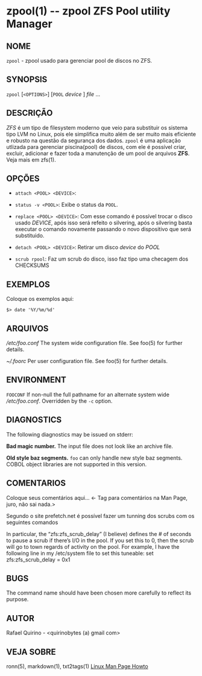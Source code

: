 zpool(1) -- zpool ZFS Pool utility Manager
===============================================

NOME
----

`zpool` - zpool usado para gerenciar pool de discos no ZFS.

SYNOPSIS
--------

`zpool` [`<OPTIONS>`] [`POOL` *device* ] *file* ...

DESCRIÇÃO
---------

*ZFS* é um tipo de filesystem moderno que veio para substituir os sistema tipo LVM no Linux, pois ele simplifica muito além de ser muito mais eficiente e robusto na questão da segurança dos dados.
`zpool` é uma aplicação utlizada para gerenciar piscina(pool) de discos, com ele é possível criar, excluir, adicionar e fazer toda a manutenção de um pool de arquivos **ZFS**. Veja mais em zfs(1).

OPÇÕES
------

* `attach <POOL> <DEVICE>`:

* `status -v <POOL>`:
  Exibe o status da `POOL`.

* `replace <POOL> <DEVICE>`:
  Com esse comando é possível trocar o disco usado *DEVICE*, após isso será refeito o silvering, após o silvering basta executar o comando novamente passando o novo dispositivo que será substituido.

* `detach <POOL> <DEVICE>`:
  Retirar um disco *device* do *POOL*

* `scrub rpool`:
  Faz um scrub do disco, isso faz tipo uma checagem dos CHECKSUMS


EXEMPLOS
--------

Coloque os exemplos aqui:

   `$> date '%Y/%m/%d'`


ARQUIVOS
--------


*/etc/foo.conf*
  The system wide configuration file. See foo(5) for further details.

*~/.foorc*
  Per user configuration file. See foo(5) for further details.

ENVIRONMENT
-----------

`FOOCONF`
  If non-null the full pathname for an alternate system wide */etc/foo.conf*.
  Overridden by the `-c` option.

DIAGNOSTICS
-----------

The following diagnostics may be issued on stderr:

**Bad magic number.**
  The input file does not look like an archive file.

**Old style baz segments.**
  `foo` can only handle new style baz segments. COBOL object libraries are not
  supported in this version.

COMENTARIOS
-----------

Coloque seus comentários aqui...
<- Tag para comentários na Man Page, juro, não sai nada.>

Segundo o site prefetch.net é possível fazer um tunning dos scrubs com os seguintes comandos

In particular, the “zfs:zfs_scrub_delay” (I believe) defines the # of seconds to pause a scrub if there’s I/O in the pool. If you set this to 0, then the scrub will go to town regards of activity on the pool. For example, I have the following line in my /etc/system file to set this tuneable:
set zfs:zfs_scrub_delay = 0x1

BUGS
----

The command name should have been chosen more carefully to reflect its
purpose.

AUTOR
-----

Rafael Quirino - <quirinobytes (a) gmail com>

VEJA SOBRE
----------

ronn(5), markdown(1), txt2tags(1) [Linux Man Page Howto](
http://www.schweikhardt.net/man_page_howto.html)
